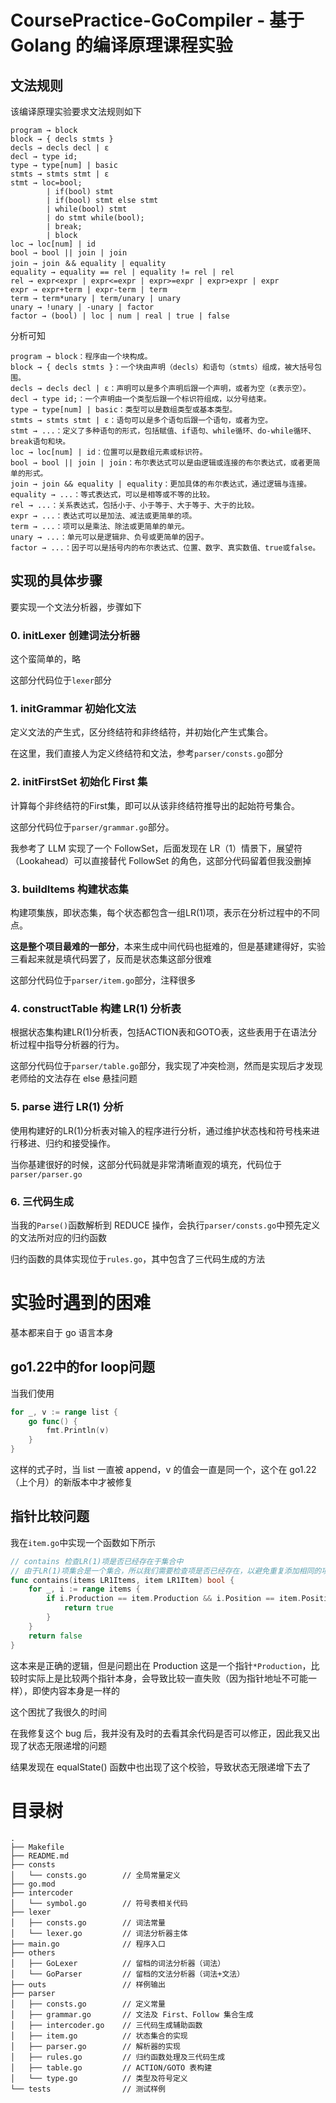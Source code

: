 # CoursePractice-GoCompiler - 基于 Golang 的编译原理课程实验

## 文法规则

该编译原理实验要求文法规则如下

```text
program → block
block → { decls stmts }
decls → decls decl | ε
decl → type id;
type → type[num] | basic
stmts → stmts stmt | ε
stmt → loc=bool;
        | if(bool) stmt
        | if(bool) stmt else stmt
        | while(bool) stmt
        | do stmt while(bool);
        | break;
        | block
loc → loc[num] | id
bool → bool || join | join
join → join ＆& equality | equality
equality → equality == rel | equality != rel | rel
rel → expr<expr | expr<=expr | expr>=expr | expr>expr | expr
expr → expr+term | expr-term | term
term → term*unary | term/unary | unary
unary → !unary | -unary | factor
factor → (bool) | loc | num | real | true | false
```

分析可知
```text
program → block：程序由一个块构成。
block → { decls stmts }：一个块由声明（decls）和语句（stmts）组成，被大括号包围。
decls → decls decl | ε：声明可以是多个声明后跟一个声明，或者为空（ε表示空）。
decl → type id;：一个声明由一个类型后跟一个标识符组成，以分号结束。
type → type[num] | basic：类型可以是数组类型或基本类型。
stmts → stmts stmt | ε：语句可以是多个语句后跟一个语句，或者为空。
stmt → ...：定义了多种语句的形式，包括赋值、if语句、while循环、do-while循环、break语句和块。
loc → loc[num] | id：位置可以是数组元素或标识符。
bool → bool || join | join：布尔表达式可以是由逻辑或连接的布尔表达式，或者更简单的形式。
join → join && equality | equality：更加具体的布尔表达式，通过逻辑与连接。
equality → ...：等式表达式，可以是相等或不等的比较。
rel → ...：关系表达式，包括小于、小于等于、大于等于、大于的比较。
expr → ...：表达式可以是加法、减法或更简单的项。
term → ...：项可以是乘法、除法或更简单的单元。
unary → ...：单元可以是逻辑非、负号或更简单的因子。
factor → ...：因子可以是括号内的布尔表达式、位置、数字、真实数值、true或false。
```

## 实现的具体步骤

要实现一个文法分析器，步骤如下

### 0. initLexer 创建词法分析器

这个蛮简单的，略

这部分代码位于`lexer`部分

### 1. initGrammar 初始化文法

定义文法的产生式，区分终结符和非终结符，并初始化产生式集合。

在这里，我们直接人为定义终结符和文法，参考`parser/consts.go`部分

### 2. initFirstSet 初始化 First 集

计算每个非终结符的First集，即可以从该非终结符推导出的起始符号集合。

这部分代码位于`parser/grammar.go`部分。

我参考了 LLM 实现了一个 FollowSet，后面发现在 LR（1）情景下，展望符（Lookahead）可以直接替代 FollowSet 的角色，这部分代码留着但我没删掉

### 3. buildItems 构建状态集

构建项集族，即状态集，每个状态都包含一组LR(1)项，表示在分析过程中的不同点。

**这是整个项目最难的一部分**，本来生成中间代码也挺难的，但是基建建得好，实验三看起来就是填代码罢了，反而是状态集这部分很难

这部分代码位于`parser/item.go`部分，注释很多

### 4. constructTable 构建 LR(1) 分析表

根据状态集构建LR(1)分析表，包括ACTION表和GOTO表，这些表用于在语法分析过程中指导分析器的行为。

这部分代码位于`parser/table.go`部分，我实现了冲突检测，然而是实现后才发现老师给的文法存在 else 悬挂问题

### 5. parse 进行 LR(1) 分析

使用构建好的LR(1)分析表对输入的程序进行分析，通过维护状态栈和符号栈来进行移进、归约和接受操作。

当你基建很好的时候，这部分代码就是非常清晰直观的填充，代码位于`parser/parser.go`

### 6. 三代码生成

当我的`Parse()`函数解析到 REDUCE 操作，会执行`parser/consts.go`中预先定义的文法所对应的归约函数

归约函数的具体实现位于`rules.go`，其中包含了三代码生成的方法

# 实验时遇到的困难

基本都来自于 go 语言本身

## go1.22中的for loop问题

当我们使用
```go
for _, v := range list {
    go func() {
        fmt.Println(v)
    }
}
```
这样的式子时，当 list 一直被 append，v 的值会一直是同一个，这个在 go1.22（上个月）的新版本中才被修复

## 指针比较问题

我在`item.go`中实现一个函数如下所示
```go
// contains 检查LR(1)项是否已经存在于集合中
// 由于LR(1)项集合是一个集合，所以我们需要检查项是否已经存在，以避免重复添加相同的项。
func contains(items LR1Items, item LR1Item) bool {
	for _, i := range items {
		if i.Production == item.Production && i.Position == item.Position && i.Lookahead == item.Lookahead {
			return true
		}
	}
	return false
}
```
这本来是正确的逻辑，但是问题出在 Production 这是一个指针`*Production`，比较时实际上是比较两个指针本身，会导致比较一直失败（因为指针地址不可能一样），即使内容本身是一样的

这个困扰了我很久的时间

在我修复这个 bug 后，我并没有及时的去看其余代码是否可以修正，因此我又出现了状态无限递增的问题

结果发现在 equalState() 函数中也出现了这个校验，导致状态无限递增下去了

# 目录树

```text
.
├── Makefile
├── README.md
├── consts
│   └── consts.go        // 全局常量定义
├── go.mod
├── intercoder
│   └── symbol.go        // 符号表相关代码
├── lexer
│   ├── consts.go        // 词法常量
│   └── lexer.go         // 词法分析器主体
├── main.go              // 程序入口
├── others
│   ├── GoLexer          // 留档的词法分析器（词法）
│   └── GoParser         // 留档的文法分析器（词法+文法）
├── outs                 // 样例输出
├── parser
│   ├── consts.go        // 定义常量
│   ├── grammar.go       // 文法及 First、Follow 集合生成
│   ├── intercoder.go    // 三代码生成辅助函数
│   ├── item.go          // 状态集合的实现
│   ├── parser.go        // 解析器的实现
│   ├── rules.go         // 归约函数处理及三代码生成
│   ├── table.go         // ACTION/GOTO 表构建
│   └── type.go          // 类型及符号定义
└── tests                // 测试样例